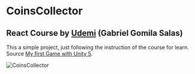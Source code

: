 CoinsCollector
===================

React Course by [Udemi](https://www.udemy.com/) (Gabriel Gomila Salas)
---------------------------------------------

This a simple project, just following the instruction of the course for learn.<br />
Source [My first Game with Unity 5](https://www.udemy.com/mi-primer-juego-con-unity-5/).<br />

![CoinsCollector](https://user-images.githubusercontent.com/48134692/60562537-e9408980-9d0c-11e9-86a0-90b3a5ba8347.gif)
